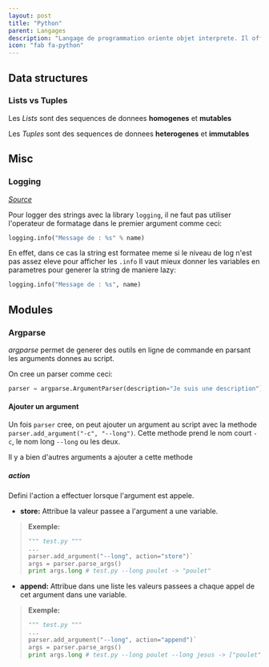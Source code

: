 ```yaml
---
layout: post
title: "Python"
parent: Langages
description: "Langage de programmation oriente objet interprete. Il offre entre autre un typage dynamique fort et des outils de haut niveau"
icon: "fab fa-python"
---
```


## Data structures

### Lists vs Tuples

Les *Lists* sont des sequences de donnees **homogenes** et **mutables**

Les *Tuples* sont des sequences de donnees **heterogenes** et **immutables**

## Misc

### Logging

*[Source][source1]*

Pour logger des strings avec la library `logging`, il ne faut pas utiliser l'operateur de formatage dans le premier argument comme ceci:

```python
logging.info("Message de : %s" % name)
```

En effet, dans ce cas la string est formatee meme si le niveau de log n'est pas assez eleve pour afficher les `.info`
Il vaut mieux donner les variables en parametres pour generer la string de maniere lazy:

```python
logging.info("Message de : %s", name)
```

## Modules

### Argparse

*argparse* permet de generer des outils en ligne de commande en parsant les arguments donnes au script.

On cree un parser comme ceci:

```python
parser = argparse.ArgumentParser(description="Je suis une description")
```

#### Ajouter un argument

Un fois `parser` cree, on peut ajouter un argument au script avec la methode `parser.add_argument("-c", "--long")`. Cette methode prend le nom court `-c`, le nom long `--long` ou les deux.

Il y a bien d'autres arguments a ajouter a cette methode

##### action

Defini l'action a effectuer lorsque l'argument est appele.

- **store:** Attribue la valeur passee a l'argument a une variable.

> **Exemple:**
> ```python
> """ test.py """
> ...
> parser.add_argument("--long", action="store")`
> args = parser.parse_args()
> print args.long # test.py --long poulet -> "poulet"
> ```

- **append:** Attribue dans une liste les valeurs passees a chaque appel de cet argument dans une variable.

> **Exemple:**
> ```python
> """ test.py """
> ...
> parser.add_argument("--long", action="append")`
> args = parser.parse_args()
> print args.long # test.py --long poulet --long jesus -> ["poulet", "jesus"]
> ```

[source1]:https://stackoverflow.com/questions/29147442/how-to-fix-pylint-logging-not-lazy